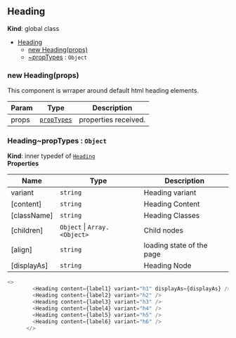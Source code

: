 <a name="Heading"></a>

## Heading
**Kind**: global class  

* [Heading](#Heading)
    * [new Heading(props)](#new_Heading_new)
    * [~propTypes](#Heading..propTypes) : <code>Object</code>

<a name="new_Heading_new"></a>

### new Heading(props)
This component is wrraper around default html heading elements.


| Param | Type | Description |
| --- | --- | --- |
| props | [<code>propTypes</code>](#Heading..propTypes) | properties received. |

<a name="Heading..propTypes"></a>

### Heading~propTypes : <code>Object</code>
**Kind**: inner typedef of [<code>Heading</code>](#Heading)  
**Properties**

| Name | Type | Description |
| --- | --- | --- |
| variant | <code>string</code> | Heading variant |
| [content] | <code>string</code> | Heading Content |
| [className] | <code>string</code> | Heading Classes |
| [children] | <code>Object</code> \| <code>Array.&lt;Object&gt;</code> | Child nodes |
| [align] | <code>string</code> | loading state of the page |
| [displayAs] | <code>string</code> | Heading Node |


```javascript
<>
        <Heading content={label1} variant="h1" displayAs={displayAs} />
        <Heading content={label2} variant="h2" />
        <Heading content={label3} variant="h3" />
        <Heading content={label4} variant="h4" />
        <Heading content={label5} variant="h5" />
        <Heading content={label6} variant="h6" />
      </>
```

          
